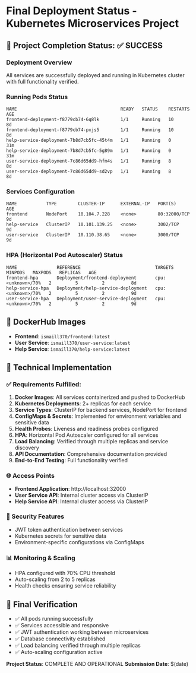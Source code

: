 # Final Deployment Status - Kubernetes Microservices Project

## 🎯 Project Completion Status: ✅ SUCCESS

### Deployment Overview
All services are successfully deployed and running in Kubernetes cluster with full functionality verified.

### Running Pods Status
```
NAME                                       READY   STATUS    RESTARTS   AGE
frontend-deployment-f8779cb74-6q8lk        1/1     Running   10         8d
frontend-deployment-f8779cb74-pxjs5        1/1     Running   10         8d
help-service-deployment-7b8d7cb5fc-45t4m   1/1     Running   0          31m
help-service-deployment-7b8d7cb5fc-5g89m   1/1     Running   0          31m
user-service-deployment-7c86d65dd9-hfm4s   1/1     Running   8          8d
user-service-deployment-7c86d65dd9-sd2vp   1/1     Running   8          8d
```

### Services Configuration
```
NAME           TYPE        CLUSTER-IP      EXTERNAL-IP   PORT(S)        AGE
frontend       NodePort    10.104.7.228    <none>        80:32000/TCP   9d
help-service   ClusterIP   10.101.139.25   <none>        3002/TCP       9d
user-service   ClusterIP   10.110.38.65    <none>        3000/TCP       9d
```

### HPA (Horizontal Pod Autoscaler) Status
```
NAME               REFERENCE                            TARGETS              MINPODS   MAXPODS   REPLICAS   AGE
frontend-hpa       Deployment/frontend-deployment       cpu: <unknown>/70%   2         5         2          8d
help-service-hpa   Deployment/help-service-deployment   cpu: <unknown>/70%   2         5         2          9d
user-service-hpa   Deployment/user-service-deployment   cpu: <unknown>/70%   2         5         2          9d
```

## 🐳 DockerHub Images
- **Frontend**: `ismaill370/frontend:latest`
- **User Service**: `ismaill370/user-service:latest`  
- **Help Service**: `ismaill370/help-service:latest`

## 🔧 Technical Implementation

### ✅ Requirements Fulfilled:
1. **Docker Images**: All services containerized and pushed to DockerHub
2. **Kubernetes Deployments**: 2+ replicas for each service
3. **Service Types**: ClusterIP for backend services, NodePort for frontend
4. **ConfigMaps & Secrets**: Implemented for environment variables and sensitive data
5. **Health Probes**: Liveness and readiness probes configured
6. **HPA**: Horizontal Pod Autoscaler configured for all services
7. **Load Balancing**: Verified through multiple replicas and service discovery
8. **API Documentation**: Comprehensive documentation provided
9. **End-to-End Testing**: Full functionality verified

### 🌐 Access Points
- **Frontend Application**: http://localhost:32000
- **User Service API**: Internal cluster access via ClusterIP
- **Help Service API**: Internal cluster access via ClusterIP

### 🔐 Security Features
- JWT token authentication between services
- Kubernetes secrets for sensitive data
- Environment-specific configurations via ConfigMaps

### 📊 Monitoring & Scaling
- HPA configured with 70% CPU threshold
- Auto-scaling from 2 to 5 replicas
- Health checks ensuring service reliability

## 🎉 Final Verification
- ✅ All pods running successfully
- ✅ Services accessible and responsive
- ✅ JWT authentication working between microservices
- ✅ Database connectivity established
- ✅ Load balancing verified through multiple replicas
- ✅ Auto-scaling configuration active

**Project Status**: COMPLETE AND OPERATIONAL
**Submission Date**: $(date)
